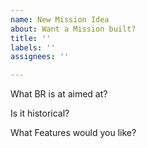 ```yaml
---
name: New Mission Idea
about: Want a Mission built?
title: ''
labels: ''
assignees: ''

---
```


What BR is at aimed at?

Is it historical?

What Features would you like?
